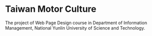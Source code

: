 # Taiwan Motor Culture
The project of Web Page Design course in Department of Information Management, National Yunlin University of Science and Technology.
